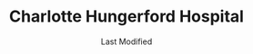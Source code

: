 ---
layout: location-page
date: Last Modified
description: "Local COVID-19 testing is available at Charlotte Hungerford Hospital in Torrington, Connecticut, USA."
permalink: "locations/connecticut/torrington/charlotte-hungerford-hospital/"
tags:
  - locations
  - connecticut
title: Charlotte Hungerford Hospital
uniqueName: charlotte-hungerford-hospital
state: Connecticut
stateAbbr: CT
hood: "Torrington"
address: "540 Litchfield Street"
city: "Torrington"
zip: "06790"
zipsNearby: "01531 01535 01506 01550 01518 01566 01515 01521 01585 06231 06232 06401 06278 06001 06330 06750 06403 06801 06751 06002 06404 06405 06601 06602 06604 06605 06606 06607 06608 06610 06611 06612 06614 06615 06650 06673 06699 06752 06010 06011 06016 06804 06234 06018 06331 06019 06020 06409 06332 06235 06408 06410 06411 06412 06413 06414 06415 06420 06021 06022 06237 06753 06754 06807 06238 06416 06810 06811 06812 06813 06814 06816 06817 06820 06417 06419 06418 06422 06023 06024 06242 06025 06026 06423 06424 06447 06027 06333 06088 06028 06244 06029 06082 06083 06426 06245 06824 06825 06828 06031 06030 06032 06034 06334 06335 06755 06829 06336 06033 06756 06035 06838 06830 06831 06836 06437 06438 06439 06247 06350 06101 06102 06103 06104 06105 06106 06107 06108 06109 06110 06111 06112 06114 06115 06117 06118 06119 06120 06123 06126 06127 06128 06129 06131 06132 06133 06134 06137 06138 06140 06141 06142 06143 06144 06145 06146 06147 06150 06151 06152 06153 06154 06155 06156 06160 06161 06167 06176 06180 06183 06199 06440 06248 06441 06442 06351 06037 06757 06039 06249 06759 06443 06040 06041 06042 06043 06045 06250 06444 06450 06451 06762 06455 06456 06457 06459 06460 06461 06467 06468 06353 06469 06758 06763 06770 06050 06051 06052 06053 06840 06057 06501 06502 06503 06504 06505 06506 06507 06508 06509 06510 06511 06512 06513 06514 06515 06516 06517 06518 06519 06520 06521 06524 06525 06530 06531 06532 06533 06534 06535 06536 06537 06538 06540 06776 06470 06482 06357 06058 06471 06059 06472 06254 06060 06473 06474 06256 06850 06851 06852 06853 06854 06855 06856 06857 06858 06859 06860 06360 06365 06370 06870 06371 06475 06477 06781 06061 06062 06479 06063 06782 06258 06230 06259 06064 06480 06375 06875 06876 06877 06879 06878 06065 06091 06481 06067 06783 06068 06264 06478 06483 06069 06484 06784 06070 06071 06072 06487 06488 06073 06489 06785 06376 06890 06265 06266 06074 06267 06075 06076 06077 06901 06902 06903 06904 06905 06906 06907 06910 06911 06912 06913 06914 06920 06921 06922 06925 06926 06927 06928 06491 06251 06268 06269 06078 06080 06079 06380 06081 06786 06778 06787 06084 06790 06791 06792 06382 06013 06085 06087 06066 06492 06493 06494 06495 06777 06793 06794 06701 06702 06703 06704 06705 06706 06708 06710 06712 06716 06720 06721 06722 06723 06724 06725 06726 06749 06385 06779 06795 06089 06498 06796 06090 06880 06881 06883 06888 06889 06896 06092 06093 06279 06226 06897 06280 06006 06095 06096 06094 06098 06798 06281 06282 06389 01220 01256 01001 01002 01003 01004 01059 01330 01222 01223 01007 01008 01009 01010 01338 01339 01343 01346 01225 01011 01012 01084 01013 01014 01020 01021 01022 01340 01341 01026 01226 01227 01342 01027 01062 01028 01106 01116 01029 01030 01031 01229 01032 01033 01034 01230 01301 01302 01035 01036 01037 01038 01088 01039 01235 01040 01041 01236 01050 01347 01224 01237 01238 01264 01053 01240 01242 01054 01056 01243 01244 01057 01351 01245 01247 01060 01061 01063 01066 01355 01253 01069 01201 01202 01203 01070 01254 01350 01367 01071 01097 01255 01257 01370 01072 01073 01373 01252 01258 01259 01075 01260 01077 01101 01102 01103 01104 01105 01107 01108 01109 01111 01115 01118 01119 01128 01129 01138 01139 01144 01151 01152 01199 01262 01263 01375 01079 01080 01349 01376 01081 01082 01083 01092 01379 01085 01086 01089 01090 01266 01093 01094 01095 01096 01267 01270 01098 12404 12405 10501 12501 12502 12503 10504 10505 12506 12508 10911 12409 10506 10507 12510 12411 12412 10509 10510 10511 12413 12470 10512 12511 12414 10514 12512 12416 12513 12514 12515 10516 12417 12516 12517 12518 12520 12419 12521 10517 10518 10519 10520 10521 12522 12523 12427 12429 12524 10922 12431 12525 10524 12526 12432 12433 12527 10526 10527 12436 10532 12440 12528 10928 10930 12529 12530 12531 12533 12534 12537 12442 12443 12538 10535 10536 12446 12401 12402 12540 12448 12449 10537 12450 12451 10540 12541 10541 10542 12453 12454 12542 10545 12543 12544 12555 12545 12546 10546 12547 12548 10547 12549 10548 10953 10549 12456 12457 12550 12551 12552 12553 12561 10560 12461 10562 12463 12563 12564 10566 10567 12565 12567 12568 12569 10570 12466 12601 12602 12603 12604 12570 10576 10578 10579 12504 12507 12571 12572 12574 12471 12575 12472 12473 12475 12577 12578 12477 10587 12481 10588 10589 12482 10590 12580 12581 12484 10980 12582 12485 10594 12486 12583 10986 12487 12584 12585 10596 10597 12586 12589 12590 10992 12592 12490 12491 12493 10996 10997 12494 12495 12594 12498 10598 11777 11786 11789 12015 12017 12018 12022 12024 12029 12033 12037 12040 12042 12045 12046 12050 12051 12192 12058 12176 12060 12061 12062 12063 12075 12083 12087 12106 12115 12123 12124 12125 12130 12132 12136 12143 12153 12156 12158 12165 12168 12169 12172 12173 12174 12184 12195 12196 01133 01195 06386 06454 06497 06832 06842 10571 10572 12593" 
mapUrl: "http://maps.apple.com/?q=Charlotte+Hungerford+Hospital&address=540+Litchfield+Street,Torrington,Connecticut,06790"
locationType: Drive-thru
phone: "860-972-8100"
website: "undefined"
onlineBooking: undefined
closed: undefined
closedUpdate: April 22nd, 2020
notes: "Requires doctor's referral. Requires phone screen."
days: Everyday
hours: 8AM-Noon
ctaMessage: Call 860-972-8100
ctaUrl: "tel:860-972-8100"
---